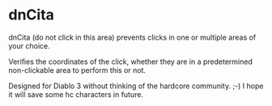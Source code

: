 # dnCita
dnCita (do not click in this area) prevents clicks in one or multiple areas of your choice.

Verifies the coordinates of the click, whether they are in a predetermined non-clickable area to perform this or not.

Designed for Diablo 3 without thinking of the hardcore community. ;-)
I hope it will save some hc characters in future.
